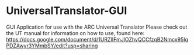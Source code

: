 # UniversalTranslator-GUI
GUI Application for use with the ARC Universal Translator
Please check out the UT manual for information on how to use, found here: https://docs.google.com/document/d/1URZIIFmJlOZhvQCCfzqB2Nmcx95IqPDZAwyr3YMmbSY/edit?usp=sharing
